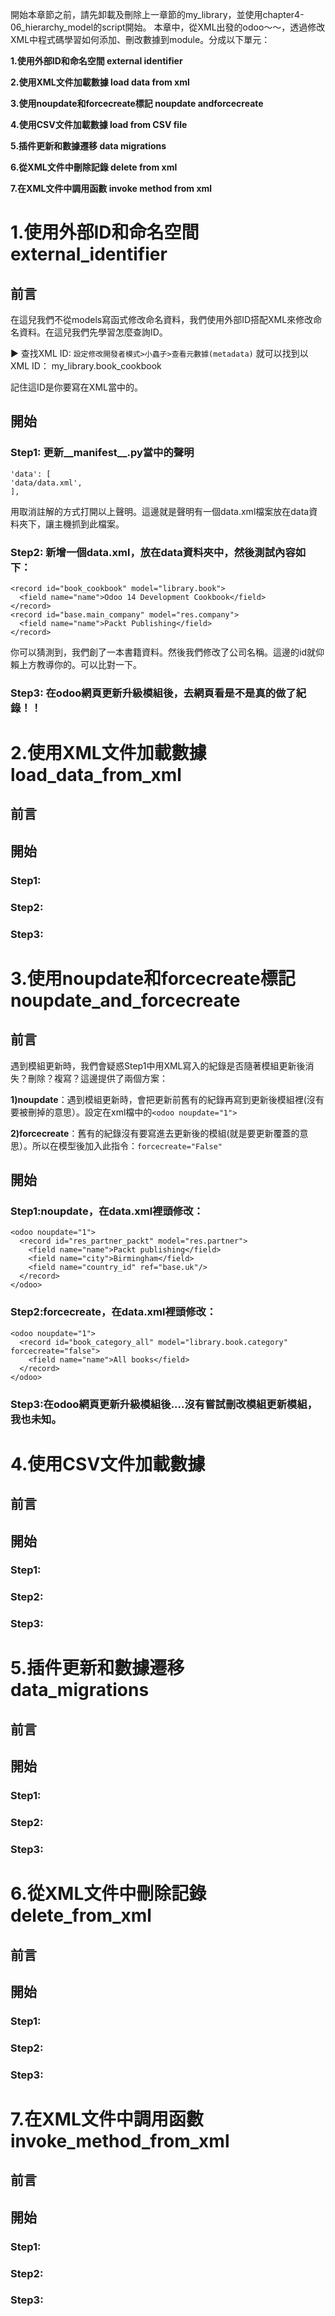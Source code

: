 開始本章節之前，請先卸載及刪除上一章節的my_library，並使用chapter4-06_hierarchy_model的script開始。
本章中，從XML出發的odoo～～，透過修改XML中程式碼學習如何添加、刪改數據到module。分成以下單元：

**1.使用外部ID和命名空間 external identifier**

**2.使用XML文件加載數據 load data from xml**

**3.使用noupdate和forcecreate標記 noupdate andforcecreate**

**4.使用CSV文件加載數據 load from CSV file**

**5.插件更新和數據遷移 data migrations**

**6.從XML文件中刪除記錄 delete from xml**

**7.在XML文件中調用函數 invoke method from xml**


# 1.使用外部ID和命名空間 external_identifier
  ## 前言
   在這兒我們不從models寫函式修改命名資料，我們使用外部ID搭配XML來修改命名資料。在這兒我們先學習怎麼查詢ID。
   
   ► 查找XML ID: `設定修改開發者模式>小蟲子>查看元數據(metadata)`
		就可以找到以XML ID：	my_library.book_cookbook
    
   記住這ID是你要寫在XML當中的。
  ## 開始
  ### Step1: 更新__manifest__.py當中的聲明
  ```
  'data': [
  'data/data.xml',
  ],
  ```
  用取消註解的方式打開以上聲明。這邊就是聲明有一個data.xml檔案放在data資料夾下，讓主機抓到此檔案。
  ### Step2: 新增一個data.xml，放在data資料夾中，然後測試內容如下：
  ```
  <record id="book_cookbook" model="library.book">
    <field name="name">Odoo 14 Development Cookbook</field>
  </record>
  <record id="base.main_company" model="res.company">
    <field name="name">Packt Publishing</field>
  </record>
  ```
  你可以猜測到，我們創了一本書籍資料。然後我們修改了公司名稱。這邊的id就仰賴上方教導你的。可以比對一下。
  ### Step3: 在odoo網頁更新升級模組後，去網頁看是不是真的做了紀錄！！
  
# 2.使用XML文件加載數據 load_data_from_xml
  ## 前言
  ## 開始
  ### Step1:
  ### Step2:
  ### Step3:
# 3.使用noupdate和forcecreate標記 noupdate_and_forcecreate
  ## 前言
  遇到模組更新時，我們會疑惑Step1中用XML寫入的紀錄是否隨著模組更新後消失？刪除？複寫？這邊提供了兩個方案：
  
  **1)noupdate**：遇到模組更新時，會把更新前舊有的紀錄再寫到更新後模組裡(沒有要被刪掉的意思）。設定在xml檔中的`<odoo noupdate="1">`
  
  **2)forcecreate**：舊有的紀錄沒有要寫進去更新後的模組(就是要更新覆蓋的意思）。所以在模型後加入此指令：`forcecreate="False"`
  ## 開始
  ### Step1:noupdate，在data.xml裡頭修改：
  ```
  <odoo noupdate="1">
    <record id="res_partner_packt" model="res.partner">
      <field name="name">Packt publishing</field>
      <field name="city">Birmingham</field>
      <field name="country_id" ref="base.uk"/>
    </record>
  </odoo>
  ```
  ### Step2:forcecreate，在data.xml裡頭修改：
  ```
  <odoo noupdate="1">
    <record id="book_category_all" model="library.book.category" forcecreate="false">
      <field name="name">All books</field>
    </record>
  </odoo>
  ```
  ### Step3:在odoo網頁更新升級模組後....沒有嘗試刪改模組更新模組，我也未知。
# 4.使用CSV文件加載數據 
  ## 前言
  ## 開始
  ### Step1:
  ### Step2:
  ### Step3:
# 5.插件更新和數據遷移 data_migrations
  ## 前言
  ## 開始
  ### Step1:
  ### Step2:
  ### Step3:
# 6.從XML文件中刪除記錄 delete_from_xml
  ## 前言
  ## 開始
  ### Step1:
  ### Step2:
  ### Step3:
# 7.在XML文件中調用函數 invoke_method_from_xml
  ## 前言
  ## 開始
  ### Step1:
  ### Step2:
  ### Step3:
